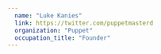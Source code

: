 ```yaml
---
  name: "Luke Kanies"
  link: https://twitter.com/puppetmasterd
  organization: "Puppet"
  occupation_title: "Founder"
---
```

